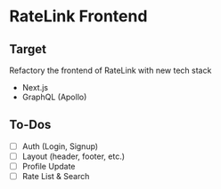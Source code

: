 # RateLink Frontend

## Target

Refactory the frontend of RateLink with new tech stack

- Next.js
- GraphQL (Apollo)

## To-Dos

- [ ] Auth (Login, Signup)
- [ ] Layout (header, footer, etc.)
- [ ] Profile Update
- [ ] Rate List & Search
